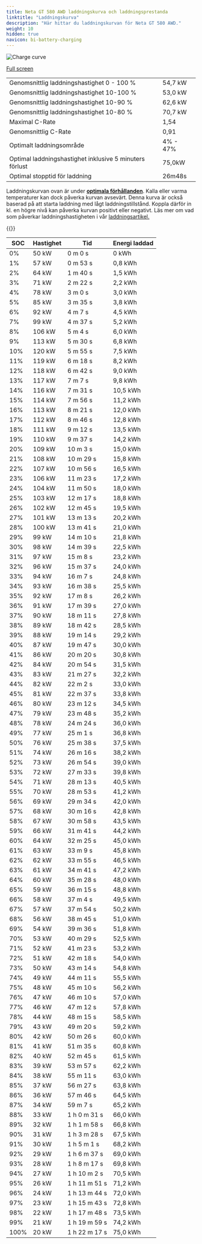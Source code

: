 ```yaml
---
title: Neta GT 580 AWD laddningskurva och laddningsprestanda
linktitle: "Laddningskurva"
description: "Här hittar du laddningskurvan för Neta GT 580 AWD."
weight: 10
hidden: true
navicon: bi-battery-charging
---
```

<!-- markdownlint-disable MD033 -->
<img src="../chargingcurve.svg" alt="Charge curve" class="img-fluid">

[Full screen](../chargingcurve.svg)


<table class="table table-striped">
<tbody>
<tr>
<td>Genomsnittlig laddningshastighet 0 - 100 %</td><td>54,7 kW</td>
</tr>
<tr>
<td>Genomsnittlig laddningshastighet 10-100 %</td><td>53,0 kW</td>
</tr>
<tr>
<td>Genomsnittlig laddningshastighet 10-90 %</td><td>62,6 kW</td>
</tr>
<tr>
<td>Genomsnittlig laddningshastighet 10-80 %</td><td>70,7 kW</td>
</tr>
<tr>
<td>Maximal C-Rate</td><td>1,54</td>
</tr>
<tr>
<td>Genomsnittlig C-Rate</td><td>0,91</td>
</tr>
<tr>
<td>Optimalt laddningsområde</td><td>4% - 47%</td>
</tr>
<tr>
<td>Optimal laddningshastighet inklusive 5 minuters förlust</td><td>75,0kW</td>
</tr>
<tr>
<td>Optimal stopptid för laddning</td><td>26m48s</td>
</tr>
</tbody>
</table>


Laddningskurvan ovan är under **[optimala förhållanden](../../../../../technology/battery/charging/#temperatur)**. Kalla eller varma temperaturer kan dock påverka kurvan avsevärt. Denna kurva är också baserad på att starta laddning med lågt laddningstillstånd. Koppla därför in kl. en högre nivå kan påverka kurvan positivt eller negativt. Läs mer om vad som påverkar laddningshastigheten i vår [laddningsartikel.](../../../../../technology/battery/charging/) 


{{<evkxdisplayaddarticle />}}
<table class="table table-striped">
<thead>
<tr><th>SOC</th><th>Hastighet</th><th>Tid</th><th>Energi laddad</th></tr>
</thead>
<tbody>
<tr>
<td>0%</td><td>50 kW</td><td> 0 m 0 s </td><td>0 kWh </td>
</tr>
<tr>
<td>1%</td><td>57 kW</td><td> 0 m 53 s </td><td>0,8 kWh </td>
</tr>
<tr>
<td>2%</td><td>64 kW</td><td> 1 m 40 s </td><td>1,5 kWh </td>
</tr>
<tr>
<td>3%</td><td>71 kW</td><td> 2 m 22 s </td><td>2,2 kWh </td>
</tr>
<tr>
<td>4%</td><td>78 kW</td><td> 3 m 0 s </td><td>3,0 kWh </td>
</tr>
<tr>
<td>5%</td><td>85 kW</td><td> 3 m 35 s </td><td>3,8 kWh </td>
</tr>
<tr>
<td>6%</td><td>92 kW</td><td> 4 m 7 s </td><td>4,5 kWh </td>
</tr>
<tr>
<td>7%</td><td>99 kW</td><td> 4 m 37 s </td><td>5,2 kWh </td>
</tr>
<tr>
<td>8%</td><td>106 kW</td><td> 5 m 4 s </td><td>6,0 kWh </td>
</tr>
<tr>
<td>9%</td><td>113 kW</td><td> 5 m 30 s </td><td>6,8 kWh </td>
</tr>
<tr>
<td>10%</td><td>120 kW</td><td> 5 m 55 s </td><td>7,5 kWh </td>
</tr>
<tr>
<td>11%</td><td>119 kW</td><td> 6 m 18 s </td><td>8,2 kWh </td>
</tr>
<tr>
<td>12%</td><td>118 kW</td><td> 6 m 42 s </td><td>9,0 kWh </td>
</tr>
<tr>
<td>13%</td><td>117 kW</td><td> 7 m 7 s </td><td>9,8 kWh </td>
</tr>
<tr>
<td>14%</td><td>116 kW</td><td> 7 m 31 s </td><td>10,5 kWh </td>
</tr>
<tr>
<td>15%</td><td>114 kW</td><td> 7 m 56 s </td><td>11,2 kWh </td>
</tr>
<tr>
<td>16%</td><td>113 kW</td><td> 8 m 21 s </td><td>12,0 kWh </td>
</tr>
<tr>
<td>17%</td><td>112 kW</td><td> 8 m 46 s </td><td>12,8 kWh </td>
</tr>
<tr>
<td>18%</td><td>111 kW</td><td> 9 m 12 s </td><td>13,5 kWh </td>
</tr>
<tr>
<td>19%</td><td>110 kW</td><td> 9 m 37 s </td><td>14,2 kWh </td>
</tr>
<tr>
<td>20%</td><td>109 kW</td><td> 10 m 3 s </td><td>15,0 kWh </td>
</tr>
<tr>
<td>21%</td><td>108 kW</td><td> 10 m 29 s </td><td>15,8 kWh </td>
</tr>
<tr>
<td>22%</td><td>107 kW</td><td> 10 m 56 s </td><td>16,5 kWh </td>
</tr>
<tr>
<td>23%</td><td>106 kW</td><td> 11 m 23 s </td><td>17,2 kWh </td>
</tr>
<tr>
<td>24%</td><td>104 kW</td><td> 11 m 50 s </td><td>18,0 kWh </td>
</tr>
<tr>
<td>25%</td><td>103 kW</td><td> 12 m 17 s </td><td>18,8 kWh </td>
</tr>
<tr>
<td>26%</td><td>102 kW</td><td> 12 m 45 s </td><td>19,5 kWh </td>
</tr>
<tr>
<td>27%</td><td>101 kW</td><td> 13 m 13 s </td><td>20,2 kWh </td>
</tr>
<tr>
<td>28%</td><td>100 kW</td><td> 13 m 41 s </td><td>21,0 kWh </td>
</tr>
<tr>
<td>29%</td><td>99 kW</td><td> 14 m 10 s </td><td>21,8 kWh </td>
</tr>
<tr>
<td>30%</td><td>98 kW</td><td> 14 m 39 s </td><td>22,5 kWh </td>
</tr>
<tr>
<td>31%</td><td>97 kW</td><td> 15 m 8 s </td><td>23,2 kWh </td>
</tr>
<tr>
<td>32%</td><td>96 kW</td><td> 15 m 37 s </td><td>24,0 kWh </td>
</tr>
<tr>
<td>33%</td><td>94 kW</td><td> 16 m 7 s </td><td>24,8 kWh </td>
</tr>
<tr>
<td>34%</td><td>93 kW</td><td> 16 m 38 s </td><td>25,5 kWh </td>
</tr>
<tr>
<td>35%</td><td>92 kW</td><td> 17 m 8 s </td><td>26,2 kWh </td>
</tr>
<tr>
<td>36%</td><td>91 kW</td><td> 17 m 39 s </td><td>27,0 kWh </td>
</tr>
<tr>
<td>37%</td><td>90 kW</td><td> 18 m 11 s </td><td>27,8 kWh </td>
</tr>
<tr>
<td>38%</td><td>89 kW</td><td> 18 m 42 s </td><td>28,5 kWh </td>
</tr>
<tr>
<td>39%</td><td>88 kW</td><td> 19 m 14 s </td><td>29,2 kWh </td>
</tr>
<tr>
<td>40%</td><td>87 kW</td><td> 19 m 47 s </td><td>30,0 kWh </td>
</tr>
<tr>
<td>41%</td><td>86 kW</td><td> 20 m 20 s </td><td>30,8 kWh </td>
</tr>
<tr>
<td>42%</td><td>84 kW</td><td> 20 m 54 s </td><td>31,5 kWh </td>
</tr>
<tr>
<td>43%</td><td>83 kW</td><td> 21 m 27 s </td><td>32,2 kWh </td>
</tr>
<tr>
<td>44%</td><td>82 kW</td><td> 22 m 2 s </td><td>33,0 kWh </td>
</tr>
<tr>
<td>45%</td><td>81 kW</td><td> 22 m 37 s </td><td>33,8 kWh </td>
</tr>
<tr>
<td>46%</td><td>80 kW</td><td> 23 m 12 s </td><td>34,5 kWh </td>
</tr>
<tr>
<td>47%</td><td>79 kW</td><td> 23 m 48 s </td><td>35,2 kWh </td>
</tr>
<tr>
<td>48%</td><td>78 kW</td><td> 24 m 24 s </td><td>36,0 kWh </td>
</tr>
<tr>
<td>49%</td><td>77 kW</td><td> 25 m 1 s </td><td>36,8 kWh </td>
</tr>
<tr>
<td>50%</td><td>76 kW</td><td> 25 m 38 s </td><td>37,5 kWh </td>
</tr>
<tr>
<td>51%</td><td>74 kW</td><td> 26 m 16 s </td><td>38,2 kWh </td>
</tr>
<tr>
<td>52%</td><td>73 kW</td><td> 26 m 54 s </td><td>39,0 kWh </td>
</tr>
<tr>
<td>53%</td><td>72 kW</td><td> 27 m 33 s </td><td>39,8 kWh </td>
</tr>
<tr>
<td>54%</td><td>71 kW</td><td> 28 m 13 s </td><td>40,5 kWh </td>
</tr>
<tr>
<td>55%</td><td>70 kW</td><td> 28 m 53 s </td><td>41,2 kWh </td>
</tr>
<tr>
<td>56%</td><td>69 kW</td><td> 29 m 34 s </td><td>42,0 kWh </td>
</tr>
<tr>
<td>57%</td><td>68 kW</td><td> 30 m 16 s </td><td>42,8 kWh </td>
</tr>
<tr>
<td>58%</td><td>67 kW</td><td> 30 m 58 s </td><td>43,5 kWh </td>
</tr>
<tr>
<td>59%</td><td>66 kW</td><td> 31 m 41 s </td><td>44,2 kWh </td>
</tr>
<tr>
<td>60%</td><td>64 kW</td><td> 32 m 25 s </td><td>45,0 kWh </td>
</tr>
<tr>
<td>61%</td><td>63 kW</td><td> 33 m 9 s </td><td>45,8 kWh </td>
</tr>
<tr>
<td>62%</td><td>62 kW</td><td> 33 m 55 s </td><td>46,5 kWh </td>
</tr>
<tr>
<td>63%</td><td>61 kW</td><td> 34 m 41 s </td><td>47,2 kWh </td>
</tr>
<tr>
<td>64%</td><td>60 kW</td><td> 35 m 28 s </td><td>48,0 kWh </td>
</tr>
<tr>
<td>65%</td><td>59 kW</td><td> 36 m 15 s </td><td>48,8 kWh </td>
</tr>
<tr>
<td>66%</td><td>58 kW</td><td> 37 m 4 s </td><td>49,5 kWh </td>
</tr>
<tr>
<td>67%</td><td>57 kW</td><td> 37 m 54 s </td><td>50,2 kWh </td>
</tr>
<tr>
<td>68%</td><td>56 kW</td><td> 38 m 45 s </td><td>51,0 kWh </td>
</tr>
<tr>
<td>69%</td><td>54 kW</td><td> 39 m 36 s </td><td>51,8 kWh </td>
</tr>
<tr>
<td>70%</td><td>53 kW</td><td> 40 m 29 s </td><td>52,5 kWh </td>
</tr>
<tr>
<td>71%</td><td>52 kW</td><td> 41 m 23 s </td><td>53,2 kWh </td>
</tr>
<tr>
<td>72%</td><td>51 kW</td><td> 42 m 18 s </td><td>54,0 kWh </td>
</tr>
<tr>
<td>73%</td><td>50 kW</td><td> 43 m 14 s </td><td>54,8 kWh </td>
</tr>
<tr>
<td>74%</td><td>49 kW</td><td> 44 m 11 s </td><td>55,5 kWh </td>
</tr>
<tr>
<td>75%</td><td>48 kW</td><td> 45 m 10 s </td><td>56,2 kWh </td>
</tr>
<tr>
<td>76%</td><td>47 kW</td><td> 46 m 10 s </td><td>57,0 kWh </td>
</tr>
<tr>
<td>77%</td><td>46 kW</td><td> 47 m 12 s </td><td>57,8 kWh </td>
</tr>
<tr>
<td>78%</td><td>44 kW</td><td> 48 m 15 s </td><td>58,5 kWh </td>
</tr>
<tr>
<td>79%</td><td>43 kW</td><td> 49 m 20 s </td><td>59,2 kWh </td>
</tr>
<tr>
<td>80%</td><td>42 kW</td><td> 50 m 26 s </td><td>60,0 kWh </td>
</tr>
<tr>
<td>81%</td><td>41 kW</td><td> 51 m 35 s </td><td>60,8 kWh </td>
</tr>
<tr>
<td>82%</td><td>40 kW</td><td> 52 m 45 s </td><td>61,5 kWh </td>
</tr>
<tr>
<td>83%</td><td>39 kW</td><td> 53 m 57 s </td><td>62,2 kWh </td>
</tr>
<tr>
<td>84%</td><td>38 kW</td><td> 55 m 11 s </td><td>63,0 kWh </td>
</tr>
<tr>
<td>85%</td><td>37 kW</td><td> 56 m 27 s </td><td>63,8 kWh </td>
</tr>
<tr>
<td>86%</td><td>36 kW</td><td> 57 m 46 s </td><td>64,5 kWh </td>
</tr>
<tr>
<td>87%</td><td>34 kW</td><td> 59 m 7 s </td><td>65,2 kWh </td>
</tr>
<tr>
<td>88%</td><td>33 kW</td><td>1 h 0 m 31 s </td><td>66,0 kWh </td>
</tr>
<tr>
<td>89%</td><td>32 kW</td><td>1 h 1 m 58 s </td><td>66,8 kWh </td>
</tr>
<tr>
<td>90%</td><td>31 kW</td><td>1 h 3 m 28 s </td><td>67,5 kWh </td>
</tr>
<tr>
<td>91%</td><td>30 kW</td><td>1 h 5 m 1 s </td><td>68,2 kWh </td>
</tr>
<tr>
<td>92%</td><td>29 kW</td><td>1 h 6 m 37 s </td><td>69,0 kWh </td>
</tr>
<tr>
<td>93%</td><td>28 kW</td><td>1 h 8 m 17 s </td><td>69,8 kWh </td>
</tr>
<tr>
<td>94%</td><td>27 kW</td><td>1 h 10 m 2 s </td><td>70,5 kWh </td>
</tr>
<tr>
<td>95%</td><td>26 kW</td><td>1 h 11 m 51 s </td><td>71,2 kWh </td>
</tr>
<tr>
<td>96%</td><td>24 kW</td><td>1 h 13 m 44 s </td><td>72,0 kWh </td>
</tr>
<tr>
<td>97%</td><td>23 kW</td><td>1 h 15 m 43 s </td><td>72,8 kWh </td>
</tr>
<tr>
<td>98%</td><td>22 kW</td><td>1 h 17 m 48 s </td><td>73,5 kWh </td>
</tr>
<tr>
<td>99%</td><td>21 kW</td><td>1 h 19 m 59 s </td><td>74,2 kWh </td>
</tr>
<tr>
<td>100%</td><td>20 kW</td><td>1 h 22 m 17 s </td><td>75,0 kWh </td>
</tr>
</tbody>
</table>

